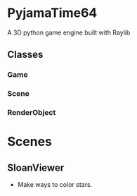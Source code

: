 # PyjamaTime64
A 3D python game engine built with Raylib
## Classes
### Game
### Scene
### RenderObject
# Scenes
## SloanViewer
* Make ways to color stars.